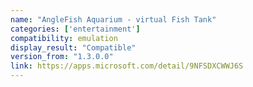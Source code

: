 ```yaml
---
name: "AngleFish Aquarium - virtual Fish Tank"
categories: ['entertainment']
compatibility: emulation
display_result: "Compatible"
version_from: "1.3.0.0"
link: https://apps.microsoft.com/detail/9NFSDXCWWJ6S
---
```

